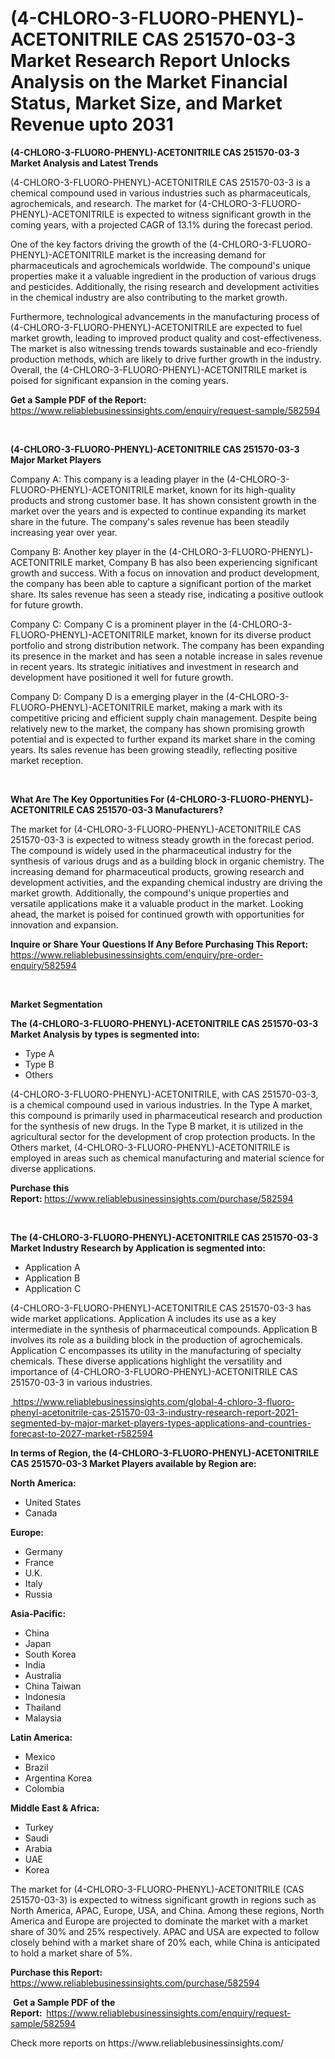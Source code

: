 <p><h1>(4-CHLORO-3-FLUORO-PHENYL)-ACETONITRILE CAS 251570-03-3 Market Research Report Unlocks Analysis on the Market Financial Status, Market Size, and Market Revenue upto 2031</h1></p><p><strong>(4-CHLORO-3-FLUORO-PHENYL)-ACETONITRILE CAS 251570-03-3 Market Analysis and Latest Trends</strong></p>
<p><p>(4-CHLORO-3-FLUORO-PHENYL)-ACETONITRILE CAS 251570-03-3 is a chemical compound used in various industries such as pharmaceuticals, agrochemicals, and research. The market for (4-CHLORO-3-FLUORO-PHENYL)-ACETONITRILE is expected to witness significant growth in the coming years, with a projected CAGR of 13.1% during the forecast period.</p><p>One of the key factors driving the growth of the (4-CHLORO-3-FLUORO-PHENYL)-ACETONITRILE market is the increasing demand for pharmaceuticals and agrochemicals worldwide. The compound's unique properties make it a valuable ingredient in the production of various drugs and pesticides. Additionally, the rising research and development activities in the chemical industry are also contributing to the market growth.</p><p>Furthermore, technological advancements in the manufacturing process of (4-CHLORO-3-FLUORO-PHENYL)-ACETONITRILE are expected to fuel market growth, leading to improved product quality and cost-effectiveness. The market is also witnessing trends towards sustainable and eco-friendly production methods, which are likely to drive further growth in the industry. Overall, the (4-CHLORO-3-FLUORO-PHENYL)-ACETONITRILE market is poised for significant expansion in the coming years.</p></p>
<p><strong>Get a Sample PDF of the Report:&nbsp;</strong> <a href="https://www.reliablebusinessinsights.com/enquiry/request-sample/582594">https://www.reliablebusinessinsights.com/enquiry/request-sample/582594</a></p>
<p>&nbsp;</p>
<p><strong>(4-CHLORO-3-FLUORO-PHENYL)-ACETONITRILE CAS 251570-03-3 Major Market Players</strong></p>
<p><p>Company A: This company is a leading player in the (4-CHLORO-3-FLUORO-PHENYL)-ACETONITRILE market, known for its high-quality products and strong customer base. It has shown consistent growth in the market over the years and is expected to continue expanding its market share in the future. The company's sales revenue has been steadily increasing year over year.</p><p>Company B: Another key player in the (4-CHLORO-3-FLUORO-PHENYL)-ACETONITRILE market, Company B has also been experiencing significant growth and success. With a focus on innovation and product development, the company has been able to capture a significant portion of the market share. Its sales revenue has seen a steady rise, indicating a positive outlook for future growth.</p><p>Company C: Company C is a prominent player in the (4-CHLORO-3-FLUORO-PHENYL)-ACETONITRILE market, known for its diverse product portfolio and strong distribution network. The company has been expanding its presence in the market and has seen a notable increase in sales revenue in recent years. Its strategic initiatives and investment in research and development have positioned it well for future growth.</p><p>Company D: Company D is a emerging player in the (4-CHLORO-3-FLUORO-PHENYL)-ACETONITRILE market, making a mark with its competitive pricing and efficient supply chain management. Despite being relatively new to the market, the company has shown promising growth potential and is expected to further expand its market share in the coming years. Its sales revenue has been growing steadily, reflecting positive market reception.</p></p>
<p>&nbsp;</p>
<p><strong>What Are The Key Opportunities For (4-CHLORO-3-FLUORO-PHENYL)-ACETONITRILE CAS 251570-03-3 Manufacturers?</strong></p>
<p><p>The market for (4-CHLORO-3-FLUORO-PHENYL)-ACETONITRILE CAS 251570-03-3 is expected to witness steady growth in the forecast period. The compound is widely used in the pharmaceutical industry for the synthesis of various drugs and as a building block in organic chemistry. The increasing demand for pharmaceutical products, growing research and development activities, and the expanding chemical industry are driving the market growth. Additionally, the compound's unique properties and versatile applications make it a valuable product in the market. Looking ahead, the market is poised for continued growth with opportunities for innovation and expansion.</p></p>
<p><strong>Inquire or Share Your Questions If Any Before Purchasing This Report:</strong> <a href="https://www.reliablebusinessinsights.com/enquiry/pre-order-enquiry/582594">https://www.reliablebusinessinsights.com/enquiry/pre-order-enquiry/582594</a></p>
<p>&nbsp;</p>
<p><strong>Market Segmentation</strong></p>
<p><strong>The (4-CHLORO-3-FLUORO-PHENYL)-ACETONITRILE CAS 251570-03-3 Market Analysis by types is segmented into:</strong></p>
<p><ul><li>Type A</li><li>Type B</li><li>Others</li></ul></p>
<p><p>(4-CHLORO-3-FLUORO-PHENYL)-ACETONITRILE, with CAS 251570-03-3, is a chemical compound used in various industries. In the Type A market, this compound is primarily used in pharmaceutical research and production for the synthesis of new drugs. In the Type B market, it is utilized in the agricultural sector for the development of crop protection products. In the Others market, (4-CHLORO-3-FLUORO-PHENYL)-ACETONITRILE is employed in areas such as chemical manufacturing and material science for diverse applications.</p></p>
<p><strong>Purchase this Report:&nbsp;</strong><a href="https://www.reliablebusinessinsights.com/purchase/582594">https://www.reliablebusinessinsights.com/purchase/582594</a></p>
<p>&nbsp;</p>
<p><strong>The (4-CHLORO-3-FLUORO-PHENYL)-ACETONITRILE CAS 251570-03-3 Market Industry Research by Application is segmented into:</strong></p>
<p><ul><li>Application A</li><li>Application B</li><li>Application C</li></ul></p>
<p><p>(4-CHLORO-3-FLUORO-PHENYL)-ACETONITRILE CAS 251570-03-3 has wide market applications. Application A includes its use as a key intermediate in the synthesis of pharmaceutical compounds. Application B involves its role as a building block in the production of agrochemicals. Application C encompasses its utility in the manufacturing of specialty chemicals. These diverse applications highlight the versatility and importance of (4-CHLORO-3-FLUORO-PHENYL)-ACETONITRILE CAS 251570-03-3 in various industries.</p></p>
<p><a href="https://www.reliablebusinessinsights.com/global-4-chloro-3-fluoro-phenyl-acetonitrile-cas-251570-03-3-industry-research-report-2021-segmented-by-major-market-players-types-applications-and-countries-forecast-to-2027-market-r582594">&nbsp;https://www.reliablebusinessinsights.com/global-4-chloro-3-fluoro-phenyl-acetonitrile-cas-251570-03-3-industry-research-report-2021-segmented-by-major-market-players-types-applications-and-countries-forecast-to-2027-market-r582594</a></p>
<p><strong>In terms of Region, the (4-CHLORO-3-FLUORO-PHENYL)-ACETONITRILE CAS 251570-03-3 Market Players available by Region are:</strong></p>
<p>
    <p> <strong> North America: </strong>
        <ul>
            <li>United States</li>
            <li>Canada</li>
        </ul>
        </p> 
    <p> <strong> Europe: </strong>
        <ul>
            <li>Germany</li>
            <li>France</li>
            <li>U.K.</li>
            <li>Italy</li>
            <li>Russia</li>
        </ul>
        </p> 
    <p> <strong> Asia-Pacific: </strong>
        <ul>
            <li>China</li>
            <li>Japan</li>
            <li>South Korea</li>
            <li>India</li>
            <li>Australia</li>
            <li>China Taiwan</li>
            <li>Indonesia</li>
            <li>Thailand</li>
            <li>Malaysia</li>
        </ul>
        </p> 
    <p> <strong> Latin America: </strong>
        <ul>
            <li>Mexico</li>
            <li>Brazil</li>
            <li>Argentina Korea</li>
            <li>Colombia</li>
        </ul>
        </p> 
    <p> <strong> Middle East & Africa: </strong>
        <ul>
            <li>Turkey</li>
            <li>Saudi</li>
            <li>Arabia</li>
            <li>UAE</li>
            <li>Korea</li>
        </ul>
    </p>
    </p>
<p><p>The market for (4-CHLORO-3-FLUORO-PHENYL)-ACETONITRILE (CAS 251570-03-3) is expected to witness significant growth in regions such as North America, APAC, Europe, USA, and China. Among these regions, North America and Europe are projected to dominate the market with a market share of 30% and 25% respectively. APAC and USA are expected to follow closely behind with a market share of 20% each, while China is anticipated to hold a market share of 5%.</p></p>
<p><strong>Purchase this Report: </strong><a href="https://www.reliablebusinessinsights.com/purchase/582594">https://www.reliablebusinessinsights.com/purchase/582594</a></p>
<p>&nbsp;<strong>Get a Sample PDF of the Report:&nbsp;&nbsp;</strong><a href="https://www.reliablebusinessinsights.com/enquiry/request-sample/582594">https://www.reliablebusinessinsights.com/enquiry/request-sample/582594</a></p>
<p><strong></strong></p>
<p>Check more reports on https://www.reliablebusinessinsights.com/</p>